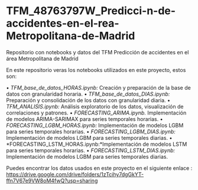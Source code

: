 # TFM_48763797W_Predicci-n-de-accidentes-en-el-rea-Metropolitana-de-Madrid
Repositorio con notebooks y datos del TFM Predicción de accidentes en el área Metropolitana de Madrid

En este repositorio veras los notebooks utilizados en este proyecto, estos son:

• *TFM_base_de_datos_HORAS.ipynb:* Creación y preparación de la base de datos con granularidad horaria.
• *TFM_base_de_datos_DIAS.ipynb:* Preparación y consolidación de los datos con granularidad diaria.
• *TFM_ANALISIS.ipynb:* Análisis exploratorio de los datos, visualización de correlaciones y patrones.
• *FORECASTING_ARIMA.ipynb.* Implementación de modelos ARIMA-SARIMAX para series temporales horarias.
• *FORECASTING_LGBM_HORAS.ipynb:* Implementación de modelos LGBM para series temporales horarias.
• *FORECASTING_LGBM_DIAS.ipynb:* Implementación de modelos LGBM para series temporales diarias.
• *FORECASTING_LSTM_HORAS.ipynb:*Implementación de modelos LSTM para series temporales horarias.
• *FORECASTING_LSTM_DIAS.ipynb:* Implementación de modelos LGBM para series temporales diarias.

Puedes encontrar los datos usados en este proyecto en  el siguiente enlace :
https://drive.google.com/drive/folders/1zTcihy7dgGkYT-ffn7V67e9VW8oM4fwQ?usp=sharing
